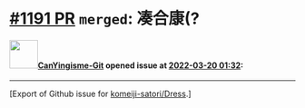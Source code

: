 # [\#1191 PR](https://github.com/komeiji-satori/Dress/pull/1191) `merged`: 凑合康(?

#### <img src="https://avatars.githubusercontent.com/u/66502155?u=e6645b5215a57798e5f5bb2cc8dc6f5a745f50cf&v=4" width="50">[CanYingisme-Git](https://github.com/CanYingisme-Git) opened issue at [2022-03-20 01:32](https://github.com/komeiji-satori/Dress/pull/1191):






-------------------------------------------------------------------------------



[Export of Github issue for [komeiji-satori/Dress](https://github.com/komeiji-satori/Dress).]
